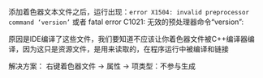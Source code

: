
添加着色器文本文件之后，运行出现：`error X1504: invalid preprocessor command ‘version’`
或者 fatal error C1021: 无效的预处理器命令“version”:

原因是IDE编译了这些文件，我们要知道不应该让你着色器文件被C++编译器编译，因为这只是资源文件，是用来读取的，在程序运行中被编译和链接

解决方案：
右键着色器文件 -> 属性 -> 项类型：不参与生成
